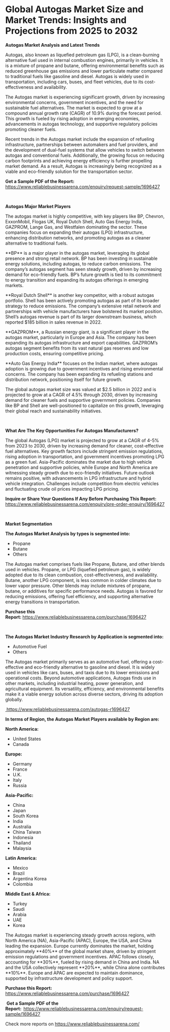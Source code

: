 <p><h1>Global Autogas Market Size and Market Trends: Insights and Projections from 2025 to 2032</h1></p><p><strong>Autogas Market Analysis and Latest Trends</strong></p>
<p><p>Autogas, also known as liquefied petroleum gas (LPG), is a clean-burning alternative fuel used in internal combustion engines, primarily in vehicles. It is a mixture of propane and butane, offering environmental benefits such as reduced greenhouse gas emissions and lower particulate matter compared to traditional fuels like gasoline and diesel. Autogas is widely used in transportation, including cars, buses, and fleet vehicles, due to its cost-effectiveness and availability.</p><p>The Autogas market is experiencing significant growth, driven by increasing environmental concerns, government incentives, and the need for sustainable fuel alternatives. The market is expected to grow at a compound annual growth rate (CAGR) of 10.9% during the forecast period. This growth is fueled by rising adoption in emerging economies, advancements in autogas technology, and supportive regulatory policies promoting cleaner fuels.</p><p>Recent trends in the Autogas market include the expansion of refueling infrastructure, partnerships between automakers and fuel providers, and the development of dual-fuel systems that allow vehicles to switch between autogas and conventional fuels. Additionally, the growing focus on reducing carbon footprints and achieving energy efficiency is further propelling market demand. As a result, Autogas is increasingly being recognized as a viable and eco-friendly solution for the transportation sector.</p></p>
<p><strong>Get a Sample PDF of the Report:&nbsp;</strong> <a href="https://www.reliablebusinessarena.com/enquiry/request-sample/1696427?utm_campaign=2239&utm_medium=2&utm_source=Github&utm_content=ia&utm_term=30012025&utm_id=autogas">https://www.reliablebusinessarena.com/enquiry/request-sample/1696427</a></p>
<p>&nbsp;</p>
<p><strong>Autogas Major Market Players</strong></p>
<p><p>The autogas market is highly competitive, with key players like BP, Chevron, ExxonMobil, Flogas UK, Royal Dutch Shell, Auto Gas Energy India, GAZPROM, Lange Gas, and Westfalen dominating the sector. These companies focus on expanding their autogas (LPG) infrastructure, enhancing distribution networks, and promoting autogas as a cleaner alternative to traditional fuels.</p><p>**BP** is a major player in the autogas market, leveraging its global presence and strong retail network. BP has been investing in sustainable energy solutions, including autogas, to reduce carbon emissions. The company’s autogas segment has seen steady growth, driven by increasing demand for eco-friendly fuels. BP’s future growth is tied to its commitment to energy transition and expanding its autogas offerings in emerging markets.</p><p>**Royal Dutch Shell** is another key competitor, with a robust autogas portfolio. Shell has been actively promoting autogas as part of its broader strategy to reduce emissions. The company’s extensive retail network and partnerships with vehicle manufacturers have bolstered its market position. Shell’s autogas revenue is part of its larger downstream business, which reported $185 billion in sales revenue in 2022.</p><p>**GAZPROM**, a Russian energy giant, is a significant player in the autogas market, particularly in Europe and Asia. The company has been expanding its autogas infrastructure and export capabilities. GAZPROM’s autogas segment benefits from its vast natural gas reserves and low production costs, ensuring competitive pricing.</p><p>**Auto Gas Energy India** focuses on the Indian market, where autogas adoption is growing due to government incentives and rising environmental concerns. The company has been expanding its refueling stations and distribution network, positioning itself for future growth.</p><p>The global autogas market size was valued at $2.5 billion in 2022 and is projected to grow at a CAGR of 4.5% through 2030, driven by increasing demand for cleaner fuels and supportive government policies. Companies like BP and Shell are well-positioned to capitalize on this growth, leveraging their global reach and sustainability initiatives.</p></p>
<p>&nbsp;</p>
<p><strong>What Are The Key Opportunities For Autogas Manufacturers?</strong></p>
<p><p>The global Autogas (LPG) market is projected to grow at a CAGR of 4-5% from 2023 to 2030, driven by increasing demand for cleaner, cost-effective fuel alternatives. Key growth factors include stringent emission regulations, rising adoption in transportation, and government incentives promoting LPG as a green fuel. Asia-Pacific dominates the market due to high vehicle penetration and supportive policies, while Europe and North America are witnessing steady growth due to eco-friendly initiatives. Future outlook remains positive, with advancements in LPG infrastructure and hybrid vehicle integration. Challenges include competition from electric vehicles and fluctuating crude oil prices impacting LPG pricing.</p></p>
<p><strong>Inquire or Share Your Questions If Any Before Purchasing This Report:</strong> <a href="https://www.reliablebusinessarena.com/enquiry/pre-order-enquiry/1696427?utm_campaign=2239&utm_medium=2&utm_source=Github&utm_content=ia&utm_term=30012025&utm_id=autogas">https://www.reliablebusinessarena.com/enquiry/pre-order-enquiry/1696427</a></p>
<p>&nbsp;</p>
<p><strong>Market Segmentation</strong></p>
<p><strong>The Autogas Market Analysis by types is segmented into:</strong></p>
<p><ul><li>Propane</li><li>Butane</li><li>Others</li></ul></p>
<p><p>The Autogas market comprises fuels like Propane, Butane, and other blends used in vehicles. Propane, or LPG (liquefied petroleum gas), is widely adopted due to its clean combustion, cost-effectiveness, and availability. Butane, another LPG component, is less common in colder climates due to lower vapor pressure. Other blends may include mixtures of propane, butane, or additives for specific performance needs. Autogas is favored for reducing emissions, offering fuel efficiency, and supporting alternative energy transitions in transportation.</p></p>
<p><strong>Purchase this Report:&nbsp;</strong><a href="https://www.reliablebusinessarena.com/purchase/1696427?utm_campaign=2239&utm_medium=2&utm_source=Github&utm_content=ia&utm_term=30012025&utm_id=autogas">https://www.reliablebusinessarena.com/purchase/1696427</a></p>
<p>&nbsp;</p>
<p><strong>The Autogas Market Industry Research by Application is segmented into:</strong></p>
<p><ul><li>Automotive Fuel</li><li>Others</li></ul></p>
<p><p>The Autogas market primarily serves as an automotive fuel, offering a cost-effective and eco-friendly alternative to gasoline and diesel. It is widely used in vehicles like cars, buses, and taxis due to its lower emissions and operational costs. Beyond automotive applications, Autogas finds use in other markets, including industrial heating, power generation, and agricultural equipment. Its versatility, efficiency, and environmental benefits make it a viable energy solution across diverse sectors, driving its adoption globally.</p></p>
<p><a href="https://www.reliablebusinessarena.com/autogas-r1696427?utm_campaign=2239&utm_medium=2&utm_source=Github&utm_content=ia&utm_term=30012025&utm_id=autogas">&nbsp;https://www.reliablebusinessarena.com/autogas-r1696427</a></p>
<p><strong>In terms of Region, the Autogas Market Players available by Region are:</strong></p>
<p>
    <p> <strong> North America: </strong>
        <ul>
            <li>United States</li>
            <li>Canada</li>
        </ul>
        </p> 
    <p> <strong> Europe: </strong>
        <ul>
            <li>Germany</li>
            <li>France</li>
            <li>U.K.</li>
            <li>Italy</li>
            <li>Russia</li>
        </ul>
        </p> 
    <p> <strong> Asia-Pacific: </strong>
        <ul>
            <li>China</li>
            <li>Japan</li>
            <li>South Korea</li>
            <li>India</li>
            <li>Australia</li>
            <li>China Taiwan</li>
            <li>Indonesia</li>
            <li>Thailand</li>
            <li>Malaysia</li>
        </ul>
        </p> 
    <p> <strong> Latin America: </strong>
        <ul>
            <li>Mexico</li>
            <li>Brazil</li>
            <li>Argentina Korea</li>
            <li>Colombia</li>
        </ul>
        </p> 
    <p> <strong> Middle East & Africa: </strong>
        <ul>
            <li>Turkey</li>
            <li>Saudi</li>
            <li>Arabia</li>
            <li>UAE</li>
            <li>Korea</li>
        </ul>
    </p>
    </p>
<p><p>The Autogas market is experiencing steady growth across regions, with North America (NA), Asia-Pacific (APAC), Europe, the USA, and China leading the expansion. Europe currently dominates the market, holding approximately **40%** of the global market share, driven by stringent emission regulations and government incentives. APAC follows closely, accounting for **30%**, fueled by rising demand in China and India. NA and the USA collectively represent **20%**, while China alone contributes **10%**. Europe and APAC are expected to maintain dominance, supported by infrastructure development and policy support.</p></p>
<p><strong>Purchase this Report: </strong><a href="https://www.reliablebusinessarena.com/purchase/1696427?utm_campaign=2239&utm_medium=2&utm_source=Github&utm_content=ia&utm_term=30012025&utm_id=autogas">https://www.reliablebusinessarena.com/purchase/1696427</a></p>
<p>&nbsp;<strong>Get a Sample PDF of the Report:&nbsp;&nbsp;</strong><a href="https://www.reliablebusinessarena.com/enquiry/request-sample/1696427?utm_campaign=2239&utm_medium=2&utm_source=Github&utm_content=ia&utm_term=30012025&utm_id=autogas">https://www.reliablebusinessarena.com/enquiry/request-sample/1696427</a></p>
<p><strong></strong></p>
<p>Check more reports on <a href="https://www.reliablebusinessarena.com/?utm_campaign=2239&utm_medium=2&utm_source=Github&utm_content=ia&utm_term=30012025&utm_id=autogas">https://www.reliablebusinessarena.com/</a></p>